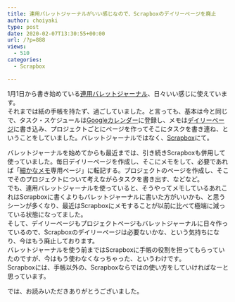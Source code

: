 ```yaml
---
title: 連用バレットジャーナルがいい感じなので、Scrapboxのデイリーページを廃止
author: choiyaki
type: post
date: 2020-02-07T13:30:55+00:00
url: /?p=888
views:
  - 510
categories:
  - Scrapbox

---
```

1月1日から書き始めている[連用バレットジャーナル][1]、日々いい感じに使えています。  
それまでは紙の手帳を持たず、過ごしていました。と言っても、基本は今と同じで、タスク・スケジュールは[Googleカレンダー][2]に登録し、メモは[デイリーページ][3]に書き込み、プロジェクトごとにページを作ってそこにタスクを書き連ね、ということをしていました。バレットジャーナルではなく、[Scrapbox][4]にて。

バレットジャーナルを始めてからも最近までは、引き続きScrapboxも併用して使っていました。毎日デイリーページを作成し、そこにメモをして、必要であれば「[細かなメモ][5]専用ページ」に転記する。プロジェクトのページを作成し、そこでそのプロジェクトについて考えながらタスクを書き出す、などなど。  
でも、連用バレットジャーナルを使っていると、そうやってメモしているあれこれはScrapboxに書くよりもバレットジャーナルに書いた方がいいかも、と思うシーンが多くなり、最近はScrapboxにメモすることが以前に比べて極端に減っている状態になってました。  
そして、デイリーページもプロジェクトページもバレットジャーナルに日々作っているので、Scrapboxのデイリーページは必要ないかな、という気持ちになり、今はもう廃止しております。  
バレットジャーナルを使う前まではScrapboxに手帳の役割を担ってもらっていたのですが、今はもう使わなくなっちゃった、というわけです。  
Scrapboxには、手帳以外の、Scrapboxならではの使い方をしていければなーと思っています。

では、お読みいただきありがとうございました。

 [1]: https://scrapbox.io/choiyaki-hondana/%E9%80%A3%E7%94%A8%E3%83%90%E3%83%AC%E3%83%83%E3%83%88%E3%82%B8%E3%83%A3%E3%83%BC%E3%83%8A%E3%83%AB
 [2]: https://scrapbox.io/choiyaki-hondana/Google%E3%82%AB%E3%83%AC%E3%83%B3%E3%83%80%E3%83%BC
 [3]: https://scrapbox.io/choiyaki-hondana/%E3%83%87%E3%82%A4%E3%83%AA%E3%83%BC%E3%83%9A%E3%83%BC%E3%82%B8
 [4]: https://scrapbox.io/choiyaki-hondana/Scrapbox
 [5]: https://scrapbox.io/choiyaki-hondana/%E7%B4%B0%E3%81%8B%E3%81%AA%E3%83%A1%E3%83%A2